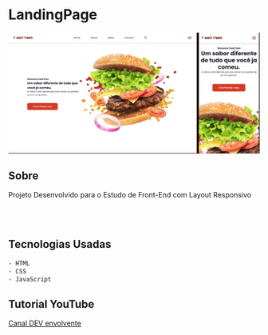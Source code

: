 # LandingPage

![LandingPage](./img/LandingPage.png)

## Sobre

Projeto Desenvolvido para o Estudo de Front-End com Layout Responsivo

<br>
<br>

## Tecnologias Usadas

    - HTML
    - CSS
    - JavaScript

## Tutorial YouTube

[Canal DEV envolvente](https://www.youtube.com/watch?v=G8rUCF3BY6s)
